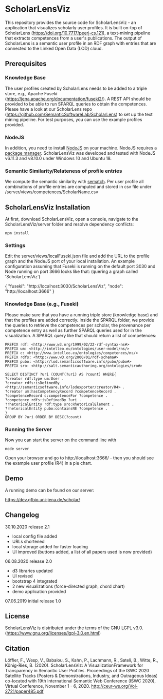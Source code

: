 # ScholarLensViz
This repository provides the source code for ScholarLensViz - an application that visualizes scholarly user profiles. 
It is built on-top of ScholarLens (https://doi.org/10.7717/peerj-cs.121), a text-mining pipeline that extracts competences from a user's publications. The output of ScholarLens is a semantic user profile in an RDF graph with entries that are connected to the Linked Open Data (LOD) cloud. 

## Prerequisites

### Knowledge Base
The user profiles created by ScholarLens needs to be added to a triple store, e.g., Apache Fuseki (https://jena.apache.org/documentation/fuseki2/). A REST API should be provided to be able to run SPARQL queries to obtain the competences.
Please have a look at our ScholarLens repo (https://github.com/SemanticSoftwareLab/ScholarLens) to set up the text mining pipeline. For test purposes, you can use the example profiles provided.

### NodeJS
In addition, you need to install [NodeJS](https://nodejs.org/en/) on your machine. NodeJS requires a [package manager](https://nodejs.org/en/download/package-manager/).
ScholarLensViz was developed and tested with NodeJS v6.11.3 and v8.10.0 under Windows 10 and Ubuntu 18.

### Semantic Similarity/Relateness of profile entries
We compute the semantic similarity with [sematch](https://github.com/gsi-upm/sematch). Per user profile all combinations of profile entries are computed and stored in csv file under /server/views/competences/ScholarName.csv


## ScholarLensViz Installation
At first, download ScholarLensViz, open a console, navigate to the ScholarLensViz/server folder and resolve dependency conflicts:

```npm install```

### Settings

Edit the server/views/localFuseki.json file and add the URL to the profile graph and the NodeJS port of your local installation. An example configuration assuming that Fuseki is running on the default port 3030 and Node running on port 3666 looks like that: (quering a graph called 'ScholarLensViz')


{
  "fuseki": "http://localhost:3030/ScholarLensViz",
  "node": "http://localhost:3666"
}

### Knowledge Base (e.g., Fuseki)
Please make sure that you have a running triple store (knowledge base) and that the profiles are added correctly. 
Inside the SPARQL folder, we provide the queries to retrieve the competences per scholar, the provenance per competence entry as well as further SPARQL queries used for in the visualization.
A SPARQL query like that should return a list of competences:

```
PREFIX rdf: <http://www.w3.org/1999/02/22-rdf-syntax-ns#>
PREFIX um: <http://intelleo.eu/ontologies/user-model/ns/>
PREFIX c: <http://www.intelleo.eu/ontologies/competences/ns/>
PREFIX rdfs: <http://www.w3.org/2000/01/rdf-schema#>
PREFIX pubo: <http://lod.semanticsoftware.info/pubo/pubo#>
PREFIX sro: <http://salt.semanticauthoring.org/ontologies/sro#>

SELECT DISTINCT ?uri (COUNT(?uri) AS ?count) WHERE{
?creator rdf:type um:User .
?creator rdfs:isDefinedBy <http://semanticsoftware.info/lodexporter/creator/R4> .
?creator um:hasCompetencyRecord ?competenceRecord .
?competenceRecord c:competenceFor ?competence .
?competence rdfs:isDefinedBy ?uri .
?rhetoricalEntity rdf:type sro:RhetoricalElement .
?rhetoricalEntity pubo:containsNE ?competence .
} 
GROUP BY ?uri ORDER BY DESC(?count)
```


### Running the Server
Now you can start the server on the command line with

```node server```

Open your browser and go to http://localhost:3666/ - then you should see the example user profile (R4) in a pie chart.

## Demo
A running demo can be found on our server:

https://dev.gfbio.uni-jena.de/scholar/


## Changelog

30.10.2020 release 2.1
* local config file added
* URLs shortened
* local storage added for faster loading
* UI improved (buttons added, a list of all papers used is now provided)

06.08.2020 release 2.0
* d3 libraries updated
* UI revised
* bootstrap 4 integrated
* 2 new visualizations (force-directed graph, chord chart)
* demo application provided

07.06.2019 initial release 1.0

## License
ScholarLensViz is distributed under the terms of the GNU LGPL v3.0. (https://www.gnu.org/licenses/lgpl-3.0.en.html) 

## Citation
Löffler, F., Wesp, V., Babalou, S., Kahn, P., Lachmann, R., Sateli, B., Witte, R., König-Ries, B. (2020). ScholarLensViz: A VisualizationFramework for Transparency in Semantic User Profiles. Proceedings of the ISWC 2020 Satellite Tracks (Posters & Demonstrations, Industry, and Outrageous Ideas) co-located with 19th International Semantic Web Conference (ISWC 2020), Virtual Conference, November 1 - 6, 2020. http://ceur-ws.org/Vol-2721/paper485.pdf
